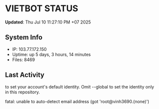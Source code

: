 # VIETBOT STATUS
**Updated**: Thu Jul 10 11:27:10 PM +07 2025

## System Info
- IP: 103.77.172.150
- Uptime: up 5 days, 3 hours, 14 minutes
- Files: 8469

## Last Activity

to set your account's default identity.
Omit --global to set the identity only in this repository.

fatal: unable to auto-detect email address (got 'root@vinh3690.(none)')
